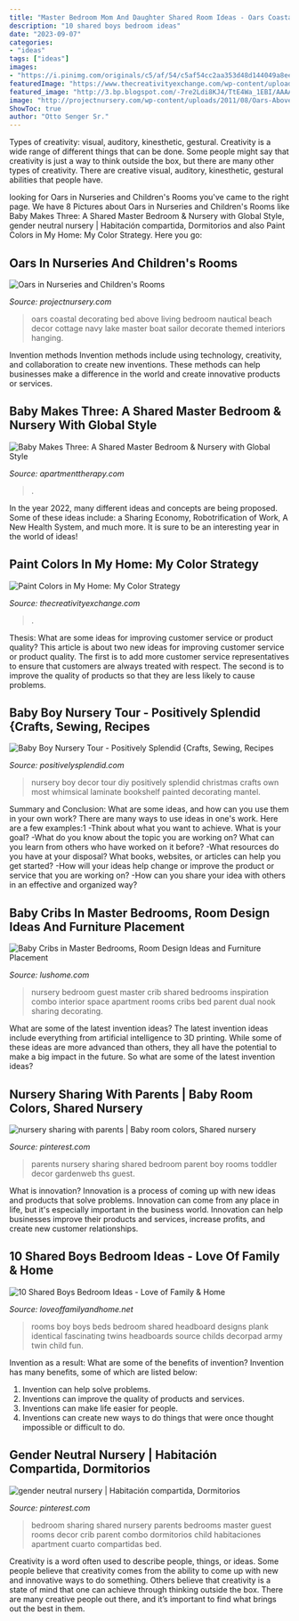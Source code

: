 ```yaml
---
title: "Master Bedroom Mom And Daughter Shared Room Ideas - Oars Coastal Decorating Bed Above Living Bedroom Nautical Beach Decor Cottage Navy Lake Master Boat Sailor Decorate Themed Interiors Hanging"
description: "10 shared boys bedroom ideas"
date: "2023-09-07"
categories:
- "ideas"
tags: ["ideas"]
images:
- "https://i.pinimg.com/originals/c5/af/54/c5af54cc2aa353d48d144049a8eeb947.jpg"
featuredImage: "https://www.thecreativityexchange.com/wp-content/uploads/2014/04/Bright-and-bold-girls-bedroom.-A-lot-of-fun-DIY-projects.-The-Creativity-Exchange.jpg"
featured_image: "http://3.bp.blogspot.com/-7re2Ldi8KJ4/TtE4Wa_1EBI/AAAAAAAAKfw/_XhyxnilXTE/s640/dp.jpg"
image: "http://projectnursery.com/wp-content/uploads/2011/08/Oars-Above-Bed.png"
ShowToc: true
author: "Otto Senger Sr."
---
```



Types of creativity: visual, auditory, kinesthetic, gestural.
Creativity is a wide range of different things that can be done. Some people might say that creativity is just a way to think outside the box, but there are many other types of creativity. There are creative visual, auditory, kinesthetic, gestural abilities that people have.

	

		
looking for Oars in Nurseries and Children&#039;s Rooms you've came to the right page. We have 8 Pictures about Oars in Nurseries and Children&#039;s Rooms like Baby Makes Three: A Shared Master Bedroom &amp; Nursery with Global Style, gender neutral nursery | Habitación compartida, Dormitorios and also Paint Colors in My Home: My Color Strategy. Here you go:
		
    
## Oars In Nurseries And Children&#039;s Rooms

<img loading=lazy src="http://projectnursery.com/wp-content/uploads/2011/08/Oars-Above-Bed.png" onerror="this.onerror=null;this.src='https://tse3.mm.bing.net/th?id=OIP.rYsHDanRBWKK_4Q2lcx6HQHaHc&amp;pid=15.1';" alt="Oars in Nurseries and Children&#039;s Rooms">

_Source: projectnursery.com_

>oars coastal decorating bed above living bedroom nautical beach decor cottage navy lake master boat sailor decorate themed interiors hanging. 

	

Invention methods
Invention methods include using technology, creativity, and collaboration to create new inventions. These methods can help businesses make a difference in the world and create innovative products or services.

    
## Baby Makes Three: A Shared Master Bedroom &amp; Nursery With Global Style

<img loading=lazy src="https://cdn.apartmenttherapy.info/image/upload/f_auto,q_auto:eco/at/archive/8bbc533c2429175dbc9906959e889be3ababaf77" onerror="this.onerror=null;this.src='https://tse2.mm.bing.net/th?id=OIP.enMhGLgSiiiuS7T3xir9kQHaE8&amp;pid=15.1';" alt="Baby Makes Three: A Shared Master Bedroom &amp; Nursery with Global Style">

_Source: apartmenttherapy.com_

>. 

	

In the year 2022, many different ideas and concepts are being proposed. Some of these ideas include: a Sharing Economy, Robotrification of Work, A New Health System, and much more. It is sure to be an interesting year in the world of ideas!

    
## Paint Colors In My Home: My Color Strategy

<img loading=lazy src="https://www.thecreativityexchange.com/wp-content/uploads/2014/04/Bright-and-bold-girls-bedroom.-A-lot-of-fun-DIY-projects.-The-Creativity-Exchange.jpg" onerror="this.onerror=null;this.src='https://tse3.mm.bing.net/th?id=OIP.yOhmVg_ZRSk9ElRpHWrlJwHaLr&amp;pid=15.1';" alt="Paint Colors in My Home: My Color Strategy">

_Source: thecreativityexchange.com_

>. 

	

Thesis: What are some ideas for improving customer service or product quality?
This article is about two new ideas for improving customer service or product quality. The first is to add more customer service representatives to ensure that customers are always treated with respect. The second is to improve the quality of products so that they are less likely to cause problems.

    
## Baby Boy Nursery Tour - Positively Splendid {Crafts, Sewing, Recipes

<img loading=lazy src="https://2.bp.blogspot.com/-Nwxa7cPjiAo/TxzhPa-cnrI/AAAAAAAAGU4/MbipXQ8mZnA/s1600/baby+boy+nursery+tour+4.jpg" onerror="this.onerror=null;this.src='https://tse2.mm.bing.net/th?id=OIP.y4_yccjRhZLRAXRt2O42SAHaKW&amp;pid=15.1';" alt="Baby Boy Nursery Tour - Positively Splendid {Crafts, Sewing, Recipes">

_Source: positivelysplendid.com_

>nursery boy decor tour diy positively splendid christmas crafts own most whimsical laminate bookshelf painted decorating mantel. 

	

Summary and Conclusion: What are some ideas, and how can you use them in your own work?
There are many ways to use ideas in one's work. Here are a few examples:1 
-Think about what you want to achieve. What is your goal? 
-What do you know about the topic you are working on? What can you learn from others who have worked on it before? 
-What resources do you have at your disposal? What books, websites, or articles can help you get started? 
-How will your ideas help change or improve the product or service that you are working on? 
-How can you share your idea with others in an effective and organized way?

    
## Baby Cribs In Master Bedrooms, Room Design Ideas And Furniture Placement

<img loading=lazy src="https://www.lushome.com/wp-content/uploads/2019/05/master-bedroom-design-baby-crib-21.jpg" onerror="this.onerror=null;this.src='https://tse1.mm.bing.net/th?id=OIP.VXdGVOPwxt24Z8eh36HNWgAAAA&amp;pid=15.1';" alt="Baby Cribs in Master Bedrooms, Room Design Ideas and Furniture Placement">

_Source: lushome.com_

>nursery bedroom guest master crib shared bedrooms inspiration combo interior space apartment rooms cribs bed parent dual nook sharing decorating. 

	

What are some of the latest invention ideas?
The latest invention ideas include everything from artificial intelligence to 3D printing. While some of these ideas are more advanced than others, they all have the potential to make a big impact in the future. So what are some of the latest invention ideas?

    
## Nursery Sharing With Parents | Baby Room Colors, Shared Nursery

<img loading=lazy src="https://i.pinimg.com/originals/c5/af/54/c5af54cc2aa353d48d144049a8eeb947.jpg" onerror="this.onerror=null;this.src='https://tse1.mm.bing.net/th?id=OIP.Gf1g1hQagjNauzmFNYkV8AHaFh&amp;pid=15.1';" alt="nursery sharing with parents | Baby room colors, Shared nursery">

_Source: pinterest.com_

>parents nursery sharing shared bedroom parent boy rooms toddler decor gardenweb ths guest. 

	

What is innovation?
Innovation is a process of coming up with new ideas and products that solve problems. Innovation can come from any place in life, but it's especially important in the business world. Innovation can help businesses improve their products and services, increase profits, and create new customer relationships.

    
## 10 Shared Boys Bedroom Ideas - Love Of Family &amp; Home

<img loading=lazy src="http://3.bp.blogspot.com/-7re2Ldi8KJ4/TtE4Wa_1EBI/AAAAAAAAKfw/_XhyxnilXTE/s640/dp.jpg" onerror="this.onerror=null;this.src='https://tse4.mm.bing.net/th?id=OIP.v9ja9NdcJJPrAmkU2ymv3AHaFL&amp;pid=15.1';" alt="10 Shared Boys Bedroom Ideas - Love of Family &amp; Home">

_Source: loveoffamilyandhome.net_

>rooms boy boys beds bedroom shared headboard designs plank identical fascinating twins headboards source childs decorpad army twin child fun. 

	

Invention as a result: What are some of the benefits of invention?
Invention has many benefits, some of which are listed below: 
1. Invention can help solve problems. 
2. Inventions can improve the quality of products and services. 
3. Inventions can make life easier for people. 
4. Inventions can create new ways to do things that were once thought impossible or difficult to do.

    
## Gender Neutral Nursery | Habitación Compartida, Dormitorios

<img loading=lazy src="https://i.pinimg.com/originals/d1/5d/50/d15d504b1930352094d66ffa510688e2.jpg" onerror="this.onerror=null;this.src='https://tse2.mm.bing.net/th?id=OIP.qB4x0aVjgOHU9Rbc_dINtQHaFj&amp;pid=15.1';" alt="gender neutral nursery | Habitación compartida, Dormitorios">

_Source: pinterest.com_

>bedroom sharing shared nursery parents bedrooms master guest rooms decor crib parent combo dormitorios child habitaciones apartment cuarto compartidas bed. 

	

Creativity is a word often used to describe people, things, or ideas. Some people believe that creativity comes from the ability to come up with new and innovative ways to do something. Others believe that creativity is a state of mind that one can achieve through thinking outside the box. There are many creative people out there, and it’s important to find what brings out the best in them.

